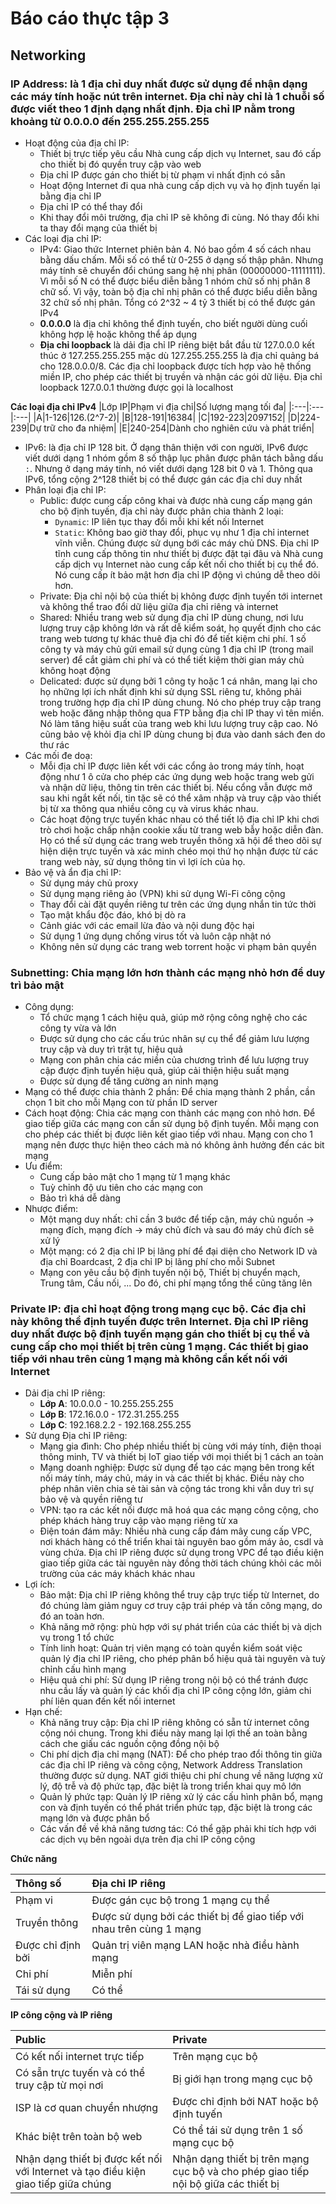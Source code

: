 # Báo cáo thực tập 3
## Networking
### IP Address: là 1 địa chỉ duy nhất được sử dụng để nhận dạng các máy tính hoặc nút trên internet. Địa chỉ này chỉ là 1 chuỗi số được viết theo 1 định dạng nhất định. Địa chỉ IP nằm trong khoảng từ 0.0.0.0 đến 255.255.255.255

- Hoạt động của địa chỉ IP:
  - Thiết bị trực tiếp yêu cầu Nhà cung cấp dịch vụ Internet, sau đó cấp cho thiết bị đó quyền truy cập vào web
  - Địa chỉ IP được gán cho thiết bị từ phạm vi nhất định có sẵn
  - Hoạt động Internet đi qua nhà cung cấp dịch vụ và họ định tuyến lại bằng địa chỉ IP
  - Địa chỉ IP có thể thay đổi
  - Khi thay đổi môi trường, địa chỉ IP sẽ không đi cùng. Nó thay đổi khi ta thay đổi mạng của thiết bị
- Các loại địa chỉ IP:
  - IPv4: Giao thức Internet phiên bản 4. Nó bao gồm 4 số cách nhau bằng dấu chấm. Mỗi số có thể từ 0-255 ở dạng số thập phân. Nhưng máy tính sẽ chuyển đổi chúng sang hệ nhị phân (00000000-11111111). Vì mỗi số N có thể được biểu diễn bằng 1 nhóm chữ số nhị phân 8 chữ số. Vì vậy, toàn bộ địa chỉ nhị phân có thể được biểu diễn bằng 32 chữ số nhị phân. Tổng có 2^32 ~ 4 tỷ 3 thiết bị có thể được gán IPv4
  - **0.0.0.0** là địa chỉ không thể định tuyến, cho biết người dùng cuối không hợp lệ hoặc không thể áp dụng
  - **Địa chỉ loopback** là dải địa chỉ IP riêng biệt bắt đầu từ 127.0.0.0 kết thúc ở 127.255.255.255 mặc dù 127.255.255.255 là địa chỉ quảng bá cho 128.0.0.0/8. Các địa chỉ loopback được tích hợp vào hệ thống miền IP, cho phép các thiết bị truyền và nhận các gói dữ liệu. Địa chỉ loopback 127.0.0.1 thường được gọi là localhost <p>
  
**Các loại địa chỉ IPv4**
|Lớp IP|Phạm vi địa chỉ|Số lượng mạng tối đa|
|:---|:---|:---|
|A|1-126|126.(2^7-2)|
|B|128-191|16384|
|C|192-223|2097152|
|D|224-239|Dự trữ cho đa nhiệm|
|E|240-254|Dành cho nghiên cứu và phát triển|

  - IPv6: là địa chỉ IP 128 bit. Ở dạng thân thiện với con người, IPv6 được viết dưới dạng 1 nhóm gồm 8 số thập lục phân được phân tách bằng dấu `:`. Nhưng ở dạng máy tính, nó viết dưới dạng 128 bit 0 và 1. Thông qua IPv6, tổng cộng 2^128 thiết bị có thể được gán các địa chỉ duy nhất
- Phân loại địa chỉ IP:
  - Public: được cung cấp công khai và được nhà cung cấp mạng gán cho bộ định tuyến, địa chỉ này được phân chia thành 2 loại:
    - `Dynamic`: IP liên tục thay đổi mỗi khi kết nối Internet
    - `Static`: Không bao giờ thay đổi, phục vụ như 1 địa chỉ internet vĩnh viễn. Chúng được sử dụng bới các máy chủ DNS. Địa chỉ IP tĩnh cung cấp thông tin như thiết bị được đặt tại đâu và Nhà cung cấp dịch vụ Internet nào cung cấp kết nối cho thiết bị cụ thể đó. Nó cung cấp ít bảo mật hơn địa chỉ IP động vì chúng dễ theo dõi hơn.
  - Private: Địa chỉ nội bộ của thiết bị không được định tuyến tới internet và không thể trao đổi dữ liệu giữa địa chỉ riêng và internet
  - Shared: Nhiều trang web sử dụng địa chỉ IP dùng chung, nơi lưu lượng truy cập không lớn và rất dễ kiểm soát, họ quyết định cho các trang web tương tự khác thuê địa chỉ đó để tiết kiệm chi phí. 1 số công ty và máy chủ gửi email sử dụng cùng 1 địa chỉ IP (trong mail server) để cắt giảm chi phí và có thể tiết kiệm thời gian máy chủ không hoạt động
  - Delicated: được sử dụng bởi 1 công ty hoặc 1 cá nhân, mang lại cho họ những lợi ích nhất định khi sử dụng SSL riêng tư, không phải trong trường hợp địa chỉ IP dùng chung. Nó cho phép truy cập trang web hoặc đăng nhập thông qua FTP bằng địa chỉ IP thay vì tên miền. Nó làm tăng hiệu suất của trang web khi lưu lượng truy cập cao. Nó cũng bảo vệ khỏi địa chỉ IP dùng chung bị đưa vào danh sách đen do thư rác
- Các mối đe doạ:
  - Mỗi địa chỉ IP được liên kết với các cổng ảo trong máy tính, hoạt động như 1 ô cửa cho phép các ứng dụng web hoặc trang web gửi và nhận dữ liệu, thông tin trên các thiết bị. Nếu cổng vẫn được mở sau khi ngắt kết nối, tin tặc sẽ có thể xâm nhập và truy cập vào thiết bị từ xa thông qua nhiều công cụ và virus khác nhau.
  - Các hoạt động trực tuyến khác nhau có thể tiết lộ địa chỉ IP khi chơi trò chơi hoặc chấp nhận cookie xấu từ trang web bẫy hoặc diễn đàn. Họ có thể sử dụng các trang web truyền thông xã hội để theo dõi sự hiện diện trực tuyến và xác minh chéo mọi thứ họ nhận được từ các trang web này, sử dụng thông tin vì lợi ích của họ.
- Bảo vệ và ẩn địa chỉ IP:
  - Sử dụng máy chủ proxy
  - Sử dụng mạng riêng ảo (VPN) khi sử dụng Wi-Fi công cộng
  - Thay đổi cài đặt quyền riêng tư trên các ứng dụng nhắn tin tức thời
  - Tạo mật khẩu độc đáo, khó bị dò ra
  - Cảnh giác với các email lừa đảo và nội dung độc hại
  - Sử dụng 1 ứng dụng chống virus tốt và luôn cập nhật nó
  - Không nên sử dụng các trang web torrent hoặc vi phạm bản quyền
 
### Subnetting: Chia mạng lớn hơn thành các mạng nhỏ hơn để duy trì bảo mật
- Công dụng:
  - Tổ chức mạng 1 cách hiệu quả, giúp mở rộng công nghệ cho các công ty vừa và lớn
  - Được sử dụng cho các cấu trúc nhân sự cụ thể để giảm lưu lượng truy cập và duy trì trật tự, hiệu quả
  - Mạng con phân chia các miền của chương trình để lưu lượng truy cập được định tuyến hiệu quả, giúp cải thiện hiệu suất mạng
  - Được sử dụng để tăng cường an ninh mạng
- Mạng có thể được chia thành 2 phần: Để chia mạng thành 2 phần, cần chọn 1 bit cho mỗi Mạng con từ phần ID server
- Cách hoạt động: Chia các mạng con thành các mạng con nhỏ hơn. Để giao tiếp giữa các mạng con cần sử dụng bộ định tuyến. Mỗi mạng con cho phép các thiết bị được liên kết giao tiếp với nhau. Mạng con cho 1 mạng nên được thực hiện theo cách mà nó không ảnh hưởng đến các bit mạng
- Ưu điểm:
  - Cung cấp bảo mật cho 1 mạng từ 1 mạng khác
  - Tuỳ chỉnh độ ưu tiên cho các mạng con
  - Bảo trì khá dễ dàng
- Nhược điểm:
  - Một mạng duy nhất: chỉ cần 3 bước để tiếp cận, máy chủ nguồn -> mạng đích, mạng đích -> máy chủ đích và sau đó máy chủ đích sẽ xử lý
  - Một mạng: có 2 địa chỉ IP bị lãng phí để đại diện cho Network ID và địa chỉ Boardcast, 2 địa chỉ IP bị lãng phí cho mỗi Subnet
  - Mạng con yêu cầu bộ định tuyến nội bộ, Thiết bị chuyển mạch, Trung tâm, Cầu nối, ... Do đó, chi phí mạng tổng thể cũng tăng lên
 
### Private IP: địa chỉ hoạt động trong mạng cục bộ. Các địa chỉ này không thể định tuyến được trên Internet. Địa chỉ IP riêng duy nhất được bộ định tuyến mạng gán cho thiết bị cụ thể và cung cấp cho mọi thiết bị trên cùng 1 mạng. Các thiết bị giao tiếp với nhau trên cùng 1 mạng mà không cần kết nối với Internet
- Dải địa chỉ IP riêng:
  - **Lớp A**: 10.0.0.0 - 10.255.255.255
  - **Lớp B**: 172.16.0.0 - 172.31.255.255
  - **Lớp C**: 192.168.2.2 - 192.168.255.255
- Sử dụng Địa chỉ IP riêng:
  - Mạng gia đình: Cho phép nhiều thiết bị cùng với máy tính, điện thoại thông minh, TV và thiết bị IoT giao tiếp với mọi thiết bị 1 cách an toàn
  - Mạng doanh nghiệp: Được sử dụng để tạo các mạng bên trong kết nối máy tính, máy chủ, máy in và các thiết bị khác. Điều này cho phép nhân viên chia sẻ tài sản và cộng tác trong khi vẫn duy trì sự bảo vệ và quyền riêng tư
  - VPN: tạo ra các kết nối được mã hoá qua các mạng công cộng, cho phép khách hàng truy cập vào mạng riêng từ xa
  - Điện toán đám mây: Nhiều nhà cung cấp đám mây cung cấp VPC, nơi khách hàng có thể triển khai tài nguyên bao gồm máy ảo, csdl và vùng chứa. Địa chỉ IP riêng được sử dụng trong VPC để tạo điều kiện giao tiếp giữa các tài nguyên này đồng thời tách chúng khỏi các môi trường của các máy khách khác nhau
- Lợi ích:
  - Bảo mật: Địa chỉ IP riêng không thể truy cập trực tiếp từ Internet, do đó chúng làm giảm nguy cơ truy cập trái phép và tấn công mạng, do đó an toàn hơn.
  - Khả năng mở rộng: phù hợp với sự phát triển của các thiết bị và dịch vụ trong 1 tổ chức
  - Tính linh hoạt: Quản trị viên mạng có toàn quyền kiểm soát việc quản lý địa chỉ IP riêng, cho phép phân bổ hiệu quả tài nguyên và tuỳ chỉnh cấu hình mạng
  - Hiệu quả chi phí: Sử dụng IP riêng trong nội bộ có thể tránh được nhu cầu lấy và quản lý các khối địa chỉ IP công cộng lớn, giảm chi phí liên quan đến kết nối internet
- Hạn chế:
  - Khả năng truy cập: Địa chỉ IP riêng không có sẵn từ internet công cộng nói chung. Trong khi điều này mang lại lợi thế an toàn bằng cách che giấu các nguồn cộng đồng nội bộ
  - Chi phí dịch địa chỉ mạng (NAT): Để cho phép trao đổi thông tin giữa các địa chỉ IP riêng và công cộng, Network Address Translation thường được sử dụng. NAT giới thiệu chi phí chung về năng lượng xử lý, độ trễ và độ phức tạp, đặc biệt là trong triển khai quy mô lớn
  - Quản lý phức tạp: Quản lý IP riêng xử lý các cấu hình phân bổ, mạng con và định tuyến có thể phát triển phức tạp, đặc biệt là trong các mạng lớn và được phân bổ
  - Các vấn đề về khả năng tương tác: Có thể gặp phải khi tích hợp với các dịch vụ bên ngoài dựa trên địa chỉ IP công cộng

 **Chức năng**
 
 |Thông số|Địa chỉ IP riêng|
 |:---|:---|
 |Phạm vi|Được gán cục bộ trong 1 mạng cụ thể|
 |Truyền thông|Được sử dụng bởi các thiết bị để giao tiếp với nhau trên cùng 1 mạng|
 |Được chỉ định bởi|Quản trị viên mạng LAN hoặc nhà điều hành mạng|
 |Chi phí|Miễn phí|
 |Tái sử dụng|Có thể|

 **IP công cộng và IP riêng**

 |Public|Private|
 |:---|:---|
 |Có kết nối internet trực tiếp|Trên mạng cục bộ|
 |Có sẵn trực tuyến và có thể truy cập từ mọi nơi|Bị giới hạn trong mạng cục bộ|
 |ISP là cơ quan chuyển nhượng|Được chỉ định bởi NAT hoặc bộ định tuyến|
 |Khác biệt trên toàn bộ web|Có thể tái sử dụng trên 1 số mạng cục bộ|
 |Nhận dạng thiết bị được kết nối với Internet và tạo điều kiện giao tiếp giữa chúng|Nhận dạng thiết bị trên mạng cục bộ và cho phép giao tiếp nội bộ giữa các thiết bị|
 
